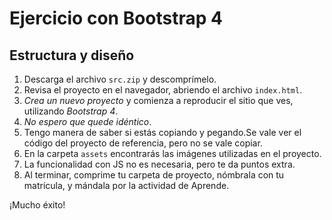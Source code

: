 # Ejercicio con Bootstrap 4
## Estructura y diseño

1. Descarga el archivo `src.zip` y descomprímelo.
2. Revisa el proyecto en el navegador, abriendo el archivo `index.html`.
3. *Crea un nuevo proyecto* y comienza a reproducir el sitio que ves, utilizando _Bootstrap 4_.
4. *No espero que quede idéntico*.
5. Tengo manera de saber si estás copiando y pegando.Se vale ver el código del proyecto de referencia, pero no se vale copiar.
6. En la carpeta `assets` encontrarás las imágenes utilizadas en el proyecto.
7. La funcionalidad con JS no es necesaria, pero te da puntos extra.
8. Al terminar, comprime tu carpeta de proyecto, nómbrala con tu matrícula, y mándala por la actividad de Aprende.

¡Mucho éxito!

